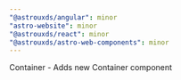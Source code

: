 ```yaml
---
"@astrouxds/angular": minor
"astro-website": minor
"@astrouxds/react": minor
"@astrouxds/astro-web-components": minor
---
```


Container - Adds new Container component
